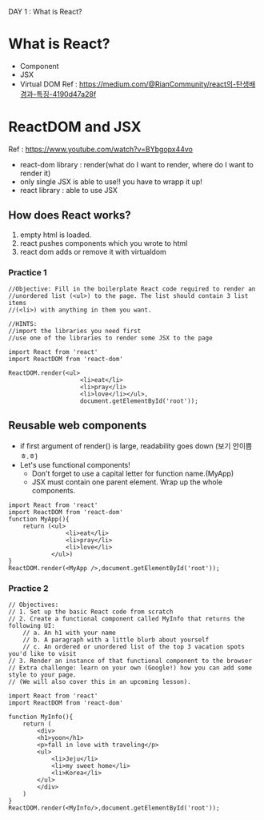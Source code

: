 DAY 1 : What is React?
# What is React?
- Component
- JSX
- Virtual DOM
Ref : https://medium.com/@RianCommunity/react의-탄생배경과-특징-4190d47a28f



# ReactDOM and JSX
Ref : https://www.youtube.com/watch?v=BYbgopx44vo 
- react-dom library : render(what do I want to render, where do I want to render it)
- only single JSX is able to use!! you have to wrapp it up! 
- react library : able to use JSX 

## How does React works?
1. empty html is loaded. 
2. react pushes components which you wrote to html
3. react dom adds or remove it with virtualdom

### Practice 1


```
//Objective: Fill in the boilerplate React code required to render an
//unordered list (<ul>) to the page. The list should contain 3 list items
//(<li>) with anything in them you want.

//HINTS:
//import the libraries you need first
//use one of the libraries to render some JSX to the page

import React from 'react'
import ReactDOM from 'react-dom'

ReactDOM.render(<ul>
                    <li>eat</li>
                    <li>pray</li>
                    <li>love</li></ul>,
                    document.getElementById('root'));

```
## Reusable web components
- if first argument of render() is large, readability goes down (보기 안이쁨ㅎ.ㅎ)
- Let's use functional components! 
    * Don't forget to use a capital letter for function name.(MyApp)
    * JSX must contain one parent element. Wrap up the whole components.
```
import React from 'react'
import ReactDOM from 'react-dom'
function MyApp(){
    return (<ul>
                <li>eat</li>
                <li>pray</li>
                <li>love</li>
            </ul>)
}
ReactDOM.render(<MyApp />,document.getElementById('root'));
```

### Practice 2
```
// Objectives:
// 1. Set up the basic React code from scratch
// 2. Create a functional component called MyInfo that returns the following UI:
    // a. An h1 with your name
    // b. A paragraph with a little blurb about yourself
    // c. An ordered or unordered list of the top 3 vacation spots you'd like to visit
// 3. Render an instance of that functional component to the browser
// Extra challenge: learn on your own (Google!) how you can add some style to your page.
// (We will also cover this in an upcoming lesson).

import React from 'react'
import ReactDOM from 'react-dom'

function MyInfo(){
    return (
        <div>
        <h1>yoon</h1>
        <p>fall in love with traveling</p>
        <ul>
            <li>Jeju</li>
            <li>my sweet home</li>
            <li>Korea</li>
        </ul>
        </div>
    )
}
ReactDOM.render(<MyInfo/>,document.getElementById('root'));
```